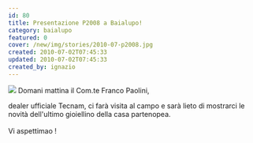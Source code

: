 ```yaml
---
id: 80
title: Presentazione P2008 a Baialupo!
category: baialupo
featured: 0
cover: /new/img/stories/2010-07-p2008.jpg
created: 2010-07-02T07:45:33
updated: 2010-07-02T07:45:33
created_by: ignazio
---
```


<img  src="/new/img/stories/2010-07-p2008.jpg" class="float-start mr-3 w-[300px]"/>
Domani mattina il Com.te Franco Paolini,

dealer ufficiale Tecnam, ci farà visita al campo e sarà lieto di mostrarci le novità dell'ultimo gioiellino della casa partenopea.
<br/>
<br/>
Vi aspettimao !
